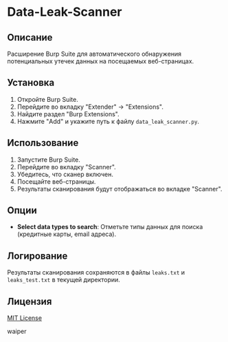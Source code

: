 # Data-Leak-Scanner

## Описание

Расширение Burp Suite для автоматического обнаружения потенциальных утечек данных на посещаемых веб-страницах.

## Установка

1. Откройте Burp Suite.
2. Перейдите во вкладку "Extender" -> "Extensions".
3. Найдите раздел "Burp Extensions".
4. Нажмите "Add" и укажите путь к файлу `data_leak_scanner.py`.

## Использование

1. Запустите Burp Suite.
2. Перейдите во вкладку "Scanner".
3. Убедитесь, что сканер включен.
4. Посещайте веб-страницы.
5. Результаты сканирования будут отображаться во вкладке "Scanner".

## Опции

- **Select data types to search**: Отметьте типы данных для поиска (кредитные карты, email адреса).

## Логирование

Результаты сканирования сохраняются в файлы `leaks.txt` и `leaks_test.txt` в текущей директории.

## Лицензия

[MIT License](LICENSE)

waiper
